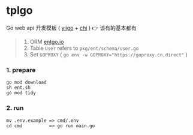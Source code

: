 # tplgo

Go web api 开发模板 ( [yiigo](https://github.com/shenghui0779/yiigo) + [chi](https://github.com/go-chi/chi) ) 👉 该有的基本都有

> 1. ORM [entgo.io](https://entgo.io/)
> 2. Table `User` refers to `pkg/ent/schema/user.go`
> 3. Set `GOPROXY` ( `go env -w GOPROXY="https://goproxy.cn,direct"` )

### 1. prepare

```shell
go mod download
sh ent.sh
go mod tidy
```

### 2. run

```shell
mv .env.example => cmd/.env
cd cmd          => go run main.go
```
